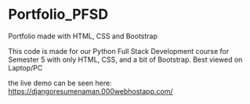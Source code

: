 # Portfolio_PFSD
Portfolio made with HTML, CSS and Bootstrap


This code is made for our Python Full Stack Development course for Semester 5 with only HTML, CSS, and a bit of Bootstrap. Best viewed on Laptop/PC

the live demo can be seen here: https://djangoresumenaman.000webhostapp.com/
